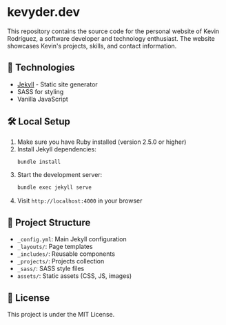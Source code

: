 # kevyder.dev
This repository contains the source code for the personal website of Kevin Rodríguez, a software developer and technology enthusiast. The website showcases Kevin's projects, skills, and contact information.

## 🚀 Technologies

- [Jekyll](https://jekyllrb.com/) - Static site generator
- SASS for styling
- Vanilla JavaScript

## 🛠 Local Setup

1. Make sure you have Ruby installed (version 2.5.0 or higher)
2. Install Jekyll dependencies:
   ```bash
   bundle install
   ```
3. Start the development server:
   ```bash
   bundle exec jekyll serve
   ```
4. Visit `http://localhost:4000` in your browser

## 📂 Project Structure

- `_config.yml`: Main Jekyll configuration
- `_layouts/`: Page templates
- `_includes/`: Reusable components
- `_projects/`: Projects collection
- `_sass/`: SASS style files
- `assets/`: Static assets (CSS, JS, images)

## 📝 License

This project is under the MIT License.

